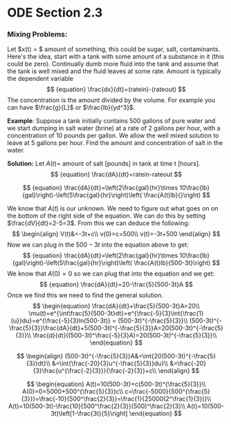 # ODE Section 2.3

### Mixing Problems:

Let $x(t) = $ amount of something, this could be sugar, salt, contaminants. Here's the idea, start with a tank with some amount of a substance in it (this could be zero). Continually dumb more fluid into the tank and assume that the tank is well mixed and the fluid leaves at some rate. Amount is typically the dependent variable
$$ {equation}
\frac{dx}{dt}=(ratein)-(rateout)
$$
The concentration is the amount divided by the volume. For example you can have $\frac{g}{L}$ or $\frac{lb}{yd^3}$.

**Example**: Suppose a tank initially contains 500 gallons of pure water and we start dumping in salt water (brine) at a rate of 2 gallons per hour, with a concentration of 10 pounds per gallon. We allow the well mixed solution to leave at 5 gallons per hour. Find the amount and concentration of salt in the water.

**Solution:** Let $A(t) =$ amount of salt [pounds] in tank at time t [hours]. 
$$ {equation}
\frac{dA}{dt}=ratein-rateout
$$

$$ {equation}
\frac{dA}{dt}=\left(2\frac{gal}{hr}\times 10\frac{lb}{gal}\right)-\left(5\frac{gal}{hr}\right)\left(
\frac{A(t)lb}{}\right)
$$

We know that $A(t)$ is our unknown. We need to figure out what goes on on the bottom of the right side of the equation. We can do this by setting $\frac{dV}{dt}=2-5=3$. From this we can deduce the following:
$$
\begin{align}
V(t)&=-3t+c\\
v(0)=c=500\\
v(t)=-3t+500
\end{align}
$$
Now we can plug in the $500-3t$ into the equation above to get:
$$ {equation}
\frac{dA}{dt}=\left(2\frac{gal}{hr}\times 10\frac{lb}{gal}\right)-\left(5\frac{gal}{hr}\right)\left(
\frac{A(t)lb}{500-3t}\right)
$$
We know that $A(0)=0$ so we can plug that into the equation and we get:
$$ {equation}
\frac{dA}{dt}=20-\frac{5}{500-3t}A
$$
 Once we find this we need to find the general solution.
$$
\begin{equation}
\frac{dA}{dt}+\frac{5}{500-3t}A=20\\
\mu(t)=e^{\int\frac{5}{500-3t}dt}=e^{\frac{-5}{3}\int{\frac{1}{u}}du}=e^{\frac{-5}{3}ln(500-3t)} = (500-3t)^{-\frac{5}{3}}\\
(500-3t)^{-\frac{5}{3}}\frac{dA}{dt}+5(500-3t)^{-\frac{5}{3}}A=20(500-3t)^{-\frac{5}{3}}\\
\frac{d}{dt}((500-3t)^\frac{-5}{3}A)=20(500-3t)^{-\frac{5}{3}}\\
\end{equation}
$$

$$
\begin{align}
(500-3t)^{-\frac{5}{3}}A&=\int{20(500-3t)^{-\frac{5}{3}}dt}\\
&=\int{\frac{-20}{3}u^{-\frac{5}{3}}du}\\
&=\frac{-20}{3}\frac{u^{\frac{-2}{3}}}{\frac{-2}{3}}+c\\
\end{align}
$$

$$
\begin{equation}
A(t)=10(500-3t)+c(500-3t)^{\frac{5}{3}}\\
A(0)=0=5000+500^{\frac{5}{3}}c\\
c=\frac{-5000}{500^{\frac{5}{3}}}=\frac{-10}{500^\frac{2}{3}}=\frac{1}{25000(2^\frac{1}{3})}\\
A(t)=10(500-3t)-\frac{10}{500^\frac{2}{3}}(500)^\frac{2}{3}\\
A(t)=10(500-3t)\left[1-\frac{3t}{5}\right]
\end{equation}
$$

